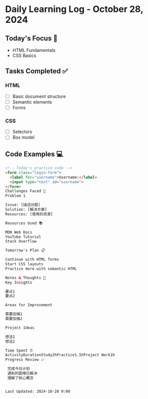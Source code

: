 # Daily Learning Log - October 28, 2024

## Today's Focus 🎯
- HTML Fundamentals
- CSS Basics

## Tasks Completed ✅
### HTML
- [ ] Basic document structure
- [ ] Semantic elements
- [ ] Forms

### CSS
- [ ] Selectors
- [ ] Box model

## Code Examples 💻
```html
<!-- Today's practice code -->
<form class="login-form">
  <label for="username">Username:</label>
  <input type="text" id="username">
</form>
Challenges Faced 🤔
Problem 1

Issue: [描述问题]
Solution: [解决方案]
Resources: [使用的资源]

Resources Used 📚

MDN Web Docs
YouTube Tutorial
Stack Overflow

Tomorrow's Plan 📋

Continue with HTML forms
Start CSS layouts
Practice more with semantic HTML

Notes & Thoughts 💭
Key Insights

要点1
要点2

Areas for Improvement

需要加强1
需要加强2

Project Ideas

想法1
想法2

Time Spent ⏰
ActivityDurationStudy2hPractice1.5hProject Work1h
Progress Review 📈

 完成今日计划
 遇到的困难已解决
 理解了核心概念


Last Updated: 2024-10-28 9:00
